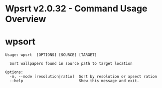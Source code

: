 # Wpsrt v2.0.32 - Command Usage Overview

# wpsort
```
Usage: wpsrt  [OPTIONS] [SOURCE] [TARGET]

  Sort wallpapers found in source path to target location

Options:
  -m, --mode [resolution|ratio]  Sort by resolution or apsect ration
  --help                         Show this message and exit.
```

